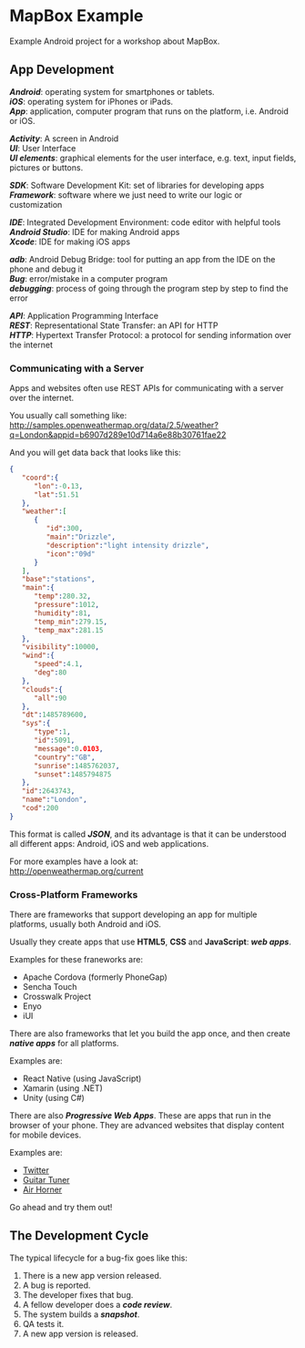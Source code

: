 # MapBox Example

Example Android project for a workshop about MapBox.

## App Development

***Android***: operating system for smartphones or tablets.  
***iOS***: operating system for iPhones or iPads.  
***App***: application, computer program that runs on the platform, i.e. Android or iOS.

***Activity***: A screen in Android  
***UI***: User Interface  
***UI elements***: graphical elements for the user interface, e.g. text, input fields, pictures or buttons.  

***SDK***: Software Development Kit: set of libraries for developing apps  
***Framework***: software where we just need to write our logic or customization  

***IDE***: Integrated Development Environment: code editor with helpful tools  
***Android Studio***: IDE for making Android apps  
***Xcode***: IDE for making iOS apps  

***adb***: Android Debug Bridge: tool for putting an app from the IDE on the phone and debug it  
***Bug***: error/mistake in a computer program  
***debugging***: process of going through the program step by step to find the error  

***API***: Application Programming Interface  
***REST***: Representational State Transfer: an API for HTTP  
***HTTP***: Hypertext Transfer Protocol: a protocol for sending information over the internet  

### Communicating with a Server

Apps and websites often use REST APIs for communicating with a server over the internet.

You usually call something like:  
http://samples.openweathermap.org/data/2.5/weather?q=London&appid=b6907d289e10d714a6e88b30761fae22

And you will get data back that looks like this:
```json
{  
   "coord":{  
      "lon":-0.13,
      "lat":51.51
   },
   "weather":[  
      {  
         "id":300,
         "main":"Drizzle",
         "description":"light intensity drizzle",
         "icon":"09d"
      }
   ],
   "base":"stations",
   "main":{  
      "temp":280.32,
      "pressure":1012,
      "humidity":81,
      "temp_min":279.15,
      "temp_max":281.15
   },
   "visibility":10000,
   "wind":{  
      "speed":4.1,
      "deg":80
   },
   "clouds":{  
      "all":90
   },
   "dt":1485789600,
   "sys":{  
      "type":1,
      "id":5091,
      "message":0.0103,
      "country":"GB",
      "sunrise":1485762037,
      "sunset":1485794875
   },
   "id":2643743,
   "name":"London",
   "cod":200
}
```

This format is called ***JSON***, and its advantage is that it can be understood all different apps: Android, iOS and web applications.

For more examples have a look at:  
http://openweathermap.org/current

### Cross-Platform Frameworks

There are frameworks that support developing an app for multiple platforms, usually both Android and iOS.

Usually they create apps that use **HTML5**, **CSS** and **JavaScript**: ***web apps***.

Examples for these franeworks are:

- Apache Cordova (formerly PhoneGap)
- Sencha Touch
- Crosswalk Project
- Enyo
- iUI

There are also frameworks that let you build the app once, and then create ***native apps*** for all platforms.  

Examples are:

- React Native (using JavaScript)
- Xamarin (using .NET)
- Unity (using C#)

There are also ***Progressive Web Apps***. These are apps that run in the browser of your phone. 
They are advanced websites that display content for mobile devices.

Examples are:

- [Twitter](https://mobile.twitter.com/home)
- [Guitar Tuner](https://guitar-tuner.appspot.com/)
- [Air Horner](https://airhorner.com/)

Go ahead and try them out!

## The Development Cycle

The typical lifecycle for a bug-fix goes like this:

1. There is a new app version released.
2. A bug is reported.
3. The developer fixes that bug.
4. A fellow developer does a ***code review***.
5. The system builds a ***snapshot***.
6. QA tests it.
7. A new app version is released.



